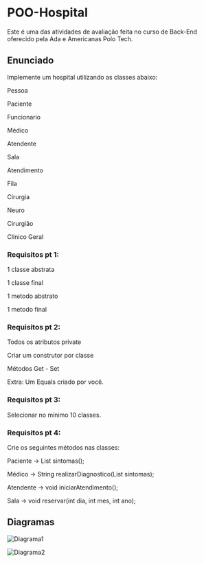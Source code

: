 # POO-Hospital

Este é uma das atividades de avaliação feita no curso de Back-End oferecido pela Ada e Americanas Polo Tech.

## Enunciado
Implemente um hospital utilizando as classes abaixo:

Pessoa

Paciente

Funcionario

Médico

Atendente

Sala

Atendimento

Fila

Cirurgia

Neuro

Cirurgião

Clinico Geral

### Requisitos pt 1:

1 classe abstrata

1 classe final

1 metodo abstrato

1 metodo final

### Requisitos pt 2:

Todos os atributos private

Criar um construtor por classe

Métodos Get - Set

Extra: Um Equals criado por você.

### Requisitos pt 3:

Selecionar no mínimo 10 classes.

### Requisitos pt 4: 

Crie os seguintes métodos nas classes:

Paciente -> List sintomas();

Médico -> String realizarDiagnostico(List sintomas);

Atendente -> void iniciarAtendimento();

Sala -> void reservar(int dia, int mes, int ano);

## Diagramas

![Diagrama1](https://viewer.diagrams.net/?tags=%7B%7D&highlight=0000ff&edit=_blank&layers=1&nav=1&title=POO%20-%20Hospital#R7V1Zd5s4FP41Pqd9cA%2BLwfjRW9LOZOlpMp1mXnpkkG21gKgQjt1fPxIIDDYmTmpjkTgruhLarvTdRYtb%2BtBbXhIQzK%2BxA92WpjjLlj5qaZqqGxb7xymrhGKYvYQwI8gRidaEO%2FQbCqIiqBFyYFhISDF2KQqKRBv7PrRpgQYIwY%2FFZFPsFksNwAxuEe5s4G5T%2F0UOnQuqmjaDR3yEaDYXRVtaN4mYAPvnjODIF%2BX52IdJjAfSbEQbwzlw8GOOpI9b%2BpBgTJMnbzmELu%2FWtMeS9y52xGZVJtCn%2B7wwe0B%2Fod7n5f3377eoPbDmn66NtshlAdxIdEVLM12W32DCHmb84fPtLUvRZr8fb%2B8%2Bf7rvX6VJWFlZKtFGukq7NO4UyMtWWPTjHFF4FwCbxz6yQcRoc%2Bq5LKSyxyly3SF2MYnf1acG%2F%2BZ07NMcPfli9JAS%2FBPmYsz4K6tHvlfSJkJC4TJHEr10CbEHKVmxJCLW0IzkFTGYUwY%2B5kZGSpvnBoUpaEAMxlmW85or7EEw5jlMUrZ6Fzps%2FIogJnSOZ9gH7nhNHRT7f53mCuNA9PoPSOlKTEYQUVzkCVwi%2Bo2%2F%2FsEQoYdczGgpco4DKxHY2fshjogNK9qoiVkPyAzSinR6ko63v5KXBLqAokVxfh%2BeM2pTOMMYQla5l3jwIR%2B3fi0O1cfRjlQc1XYCYlDgs%2Fkr4sA98FjzkN%2FS%2B0qwzIJtyjnZ78Qkhjq0DVw046ls1o2QxP2a5rBG0E3ghWGIQTnYZrRgkzYnvJ6phE0LUXeX95x2uXBKs4aVZcl%2BFJ%2BxgiViT3eUIH9WVduDF24H09OVzaQV4JOVlz8UAWlZJUYbqR5UG%2BjGpShielM%2FGc%2BjeKAPxOgeJWUOMEs1dWNdhwt2IccFnKmaCF8AD7kcZj5CdwF5rpU6AVQdA3bLZH%2FP7OrgQLJfTYW4kP2WsS37zRLZnykEBwckXSJAAjbiyZsFSUmWYQD80lzXGnzbTsYUn73IRxQBt2Kyh8in2OPsLkWbpLznzbUjwRKFHgOjBfSRgKYJM61qrQGbyqBPI96fvPwLFnxz44WZkIAwPoSRS8G796WckGTQHKkHuGIJyA3uU%2Bg7yGNBnPbDAjMMrO6HprYaOM5dAhVvoLEumkDG4zvgvoXWwl8M0sL8XIZx4%2FZvqzTaFdOtLKfTKtGuLG2iH8qzohaVK80q8ax0y7Sr47lWtKYY8C83xDt7GuKGVIa42msKZ%2Bp3rezLUbUrFUs78pgyF5FvIzYyCMpb6A2wZmLTg4lXkirzIxxNXFibKB0IJp%2FIxRJSQKPM5oqfpWZVpYpw9r0UtANd2UM9KHW%2BqEdTDzpnIfSEuvCkEJJLBqlGUzh6fM5YcnHGbApn5J1rPak4asij711DB9kNVPVs4u2ra52%2BsgQy1vwGZITAzMchUyt2OfiOrygGBMLQJpCpHzHvQexvDE9WH%2BjbgBBAnnB%2BnlXCyuW4jrGtEmpKmUqoHEsl7MoDajcwIs3DNBN4fJD6kzCop6oTTBxI8q7dBSDv2u08%2FX2ci5K1ij3zhhX%2F1ox%2BNdX7KEhZQ92P5NSfgt%2BQjJesF56xgtEY2J5aNrTtMtieWAZH14PAtlkAbbMUtDt12vGWPKA9RCRiubWGequvn9FbBiQ5o%2FfrQm8xxZ6zBH0G8AKAZ3veKyG8VldsTyIId9lA5N4E5RISkN%2FAc8bwM4bXiOFvDJU6unSopErkDohdS83bn3sKQPqTxW8G%2FehJP15Tt7TZeEIYxB1OcWpO0zkK%2B%2FYcErFdcxf%2BvqYdjAx70ZSB%2B1abWfCVNpk74j3kz8EfbVKVRvLWs3Ez87tX%2BOFVq0zy6seSvNmxaumXi1%2B%2B7Ktpe677anIdi80aKD1v8kv5nU4rt5jfVj4oqtqqXtGPQ58ZiLJ%2B42pabfyW7NBsY%2Fbq1sGbk22r0RZfBr8e%2FvFM%2BN%2BP5d%2Fe1%2Fbw8T49Pyg%2Fa05wQr2EpaV9qMk12zR5bE6uRDXO3GR8CgPsh2AB0xOJpdvB6zkY2YQzkaLTIFnsNA6P31mZscL7alTQ3wdbZ69qrE6JK6CyPtLYDvXs4el21YLtkDnjCrZDr8R2ONqZek2iQ%2FW50fMKgLTMB3mG0We6OqUBiHqcC6bSLQDE3uc%2BekfDB4lOqqWL2a8AHNKmvEDHqmklrilA0rBNCzXhSIoHqZNSOTmOSHQCYmNANwRDAnHlUDj2xmEAiZidVyikmSyNS87dTZRQX7BKdfrmgogrgomFczI7i2mjyI%2FQnpWQBmRq2tq6ATJmdxtksnsu6gEZUx6Q2b70riE4Az2AhJZyglPtFLJk%2FObgU1WAG20E2njfCpy1H%2Bm0n16nCExGmRVlGHUCk0S77uMDHY2DpaKzYMue2jz%2Fdbalzk6ZQ8GJ1S3CSa3GVOki3O6r6mtHE25%2BgHTLVONQZePq0m1bKpP%2FJZaUfC1qmDZwGjNlb23gEDftVa2hyzB901tYGzdzn9AHxLmUzUMpZ7XgrBYczMrYuJCh1rWaL8Z3d0XVb13txvnaXV5frEIok1qQXEjX6KsF%2B%2FfjmxH7ud1Xrh6pHlefvn4Zyz7jALSmpZLctC04mfKY9DOfDiTWN438TMw%2FJda7z59%2BLLj%2BcKo47nL94V%2F6%2BH8%3D)

![Diagrama2](https://viewer.diagrams.net/?tags=%7B%7D&highlight=0000ff&edit=_blank&layers=1&nav=1&title=Hospital%20-%20Sequencia#R7Vxdc5s4FP01ntl9CIMkMPDoOG13pslup%2BlM20cFFFtTjBhZTu3%2B%2BhUgPoVtcIw%2FmvohtS5CgnuOjnSv5I7QdLH%2BwHE8f2ABCUfQDNYjdDeCEJi2Kf9JLJvMYlsgM8w4DVSl0vBIf5H8TmVd0YAsaxUFY6Ggcd3osygivqjZMOfsZ73aMwvrvcZ4RjTDo49D3fqVBmKurGDslRf%2BIXQ2V1270MkuLHBeWb3Jco4D9rNiQu9GaMoZE9m3xXpKwsR5uV%2By%2B95vuVo8GCeR6HIDila379fc8zf3Zhz99%2FULxB9uVCsvOFypF%2F6EfSpbJOqhxSb3hHz%2BOPm6WoT39JmENJKl25hwuiCCcHklVOZPpe1W4iKwtCXXQVoOQxwv6VParCktnPgrvqQv5DNZZvCnVraKAhKoUuG7tCA4%2B1GgkTSquyJ%2FL8IFWVdMyjUfCJMPyDeySn41h0nx1FXFnxXQTWWbV%2FBGuREros2Kpkss5BcFRw9ooAaNBknMaCTSfu3bkX3XgINxMWczFuGwCsgrHbuTRZ29bdk1ZzttztZ9DbyhfI00X0veSnesBOOa15PXpFIhJiGdRdL0xIRgi9R%2FmItJIjqJ92Vj0kaiILc8hcz%2FkVdTSuceGwPZ9ozsqqdYRIKa7ulIcRJiIUdlXVFbHK9u%2FZRwsUT4BrRDnLewZCvuE3VTA73iKQ4H1NYAfcQhHqHJREhE5GCIBHtjClco1cUo3Ph6FM7u6%2B2GwrU6u0XhxkP52tF8TSIfL2g0x8nI%2BOvv7jJXkTQWE3npNsDLeepwkF2uiBtZU%2FFNfr8xDQAtZfiewGF4FtqPT1L9bq0up4VNpVCBPbVtHSZDyx1w6ngj4BmuW28lk2ZN8rS2bAgMZ7y3uYEV1G0hjOCY%2F8sqEnogbfKZMGlx8y3HMyl8f6UcZk7ZP%2F3tnSbHp%2BENbPBGE4CBUfY0lGlEfYr5ECAbNqrhbFgdxn9SuxSAtLSpljpLQJUaE0Rsa%2FoxAHBlPoKPy8niy0PnFdSJJAVa9fkaNufhLdTQtcnd09AWYTqAY7v8WuFYSq43GGRajnu%2BJVgrNtZFLsF20ugalmCtL6DHJPQ5SUlRGZhAM2LJkCWLWMie5OyDQOItHAWpkixjGY%2Filyy5lt4WrZIeGxVlaClWS%2FklaT%2FpwgzpC9eH2dlD2F0I7xXWIsSs4XsDVBR%2F5MjVPVB2t9Cv72qweK3ma%2BYNsefnJRlEuJGu3DWCbWNXAuCjKpb68K603s7FIlTcwIqCIXkWCXli7NNodp%2BW7mA7%2FeryUiwwivVCvoociHemYZqefRSy2XWSQOR1Ipt0CN5UqimN3tqN295NyZeswfabx43lg914xr1MPgFT9WRpg6k4W3IEetbnd2XrcZnZUQVfSUzXHB3MS3DiZa2eUfHZkwyQXxkudYmHUvoYpu3UwynbGR81YrqUXLINkdGIk2HHOHl%2FMNRsaGDW6GmVGM8wn8rl3SoUw%2BXhOqTZMlbBWo7OQU7vJFxB0TLnV3LUhcNF9V0TPrsioeG57NX519zT6rouBA7Y3dDAmaM8dqoymRMS%2BXPCH2WfbIGXZ2NzmXKqz7KGhQ5hXzk6TFAbHhbwjpejvjYqawkq2zmQyk1Nht1WwcfSZD0Jmm4Wvq3c1Niug3D%2B3FSLwmiYXEpyyuvr7jOegGh3th7rvz47dRVZJ6%2BjquZ49E1PnecgxSmjb6BH3w8koD4boYk0f67y401pqosuTVORrqm%2FZ0qva2g6RE6vud3WbeO%2Bd%2BqkvZtuuZNm3hH2PatwAlXRD%2BVd7PRfKODVbk7BLbtTV76j1FcGhpmzz7WFNPwghXrs9Psm3k%2BV7mxfNAw7ffTKvDdmj1Nn3oF%2BaiGkT4Rj%2FucoY2NJYx5nT9wxG8cbUXIe0Sw%2BoBP%2BeuLHtPWjjrubvoRwR58qOZH69AvzO4pnEVtKsh3t1JyEEZX7OhndTAA7JkEPyXKahmvXdwGy%2Fq7kKK7r2oYNa5yCJjI84JWf8WHzccpXaJXk7NfNlmGxXbmPzlx9z%2FKt%2FtzLNC%2FtKB7QtwY1UC4m3nH6Ovzi4h39xyd4NEWjiZP%2BRWyKOfalB2mi5ljls%2F4o%2BnkUvb5EgMg1vOrHeoWcO7CUc9Srm7PLOWz9UQ%2BR%2FQ9wev8Pa%2FuzVluHOPBYxIW71iF7uhmQuLJY%2FqI9q17%2BvwDo3f8%3D)
